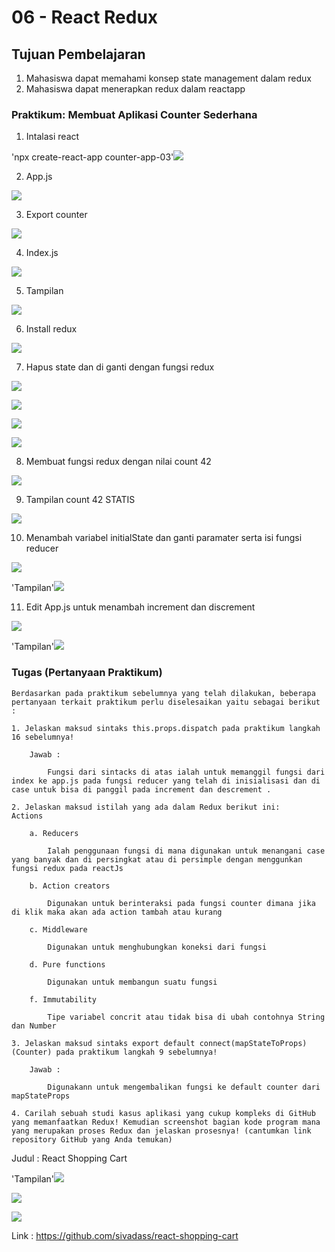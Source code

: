# 06 - React Redux

## Tujuan Pembelajaran

1. Mahasiswa dapat memahami konsep state management dalam redux
2. Mahasiswa dapat menerapkan redux dalam reactapp 


### Praktikum: Membuat Aplikasi Counter Sederhana

1. Intalasi react

'npx create-react-app counter-app-03'![](img/i.png)

2. App.js

![](img/sc1.png)

3. Export counter

![](img/sc2.png)

4. Index.js

![](img/sc2.1.png)

5. Tampilan

![](img/t1.png)

6. Install redux

![](img/sc3.png)

7. Hapus state dan di ganti dengan fungsi redux

![](img/sc4.png)

![](img/sc5.png)

![](img/sc6.png)

![](img/err.png)

8. Membuat fungsi redux dengan nilai count 42

![](img/sc7.png)

9. Tampilan count 42 STATIS

![](img/t2.png)

10. Menambah variabel initialState dan ganti paramater serta isi fungsi reducer

![](img/sc8.png)

'Tampilan'![](img/t3.png)

11. Edit App.js untuk menambah increment dan discrement

![](img/sc9.png)

'Tampilan'![](img/t4.png)

### Tugas (Pertanyaan Praktikum)

    Berdasarkan pada praktikum sebelumnya yang telah dilakukan, beberapa pertanyaan terkait praktikum perlu diselesaikan yaitu sebagai berikut :

    1. Jelaskan maksud sintaks this.props.dispatch pada praktikum langkah 16 sebelumnya!

        Jawab :

            Fungsi dari sintacks di atas ialah untuk memanggil fungsi dari index ke app.js pada fungsi reducer yang telah di inisialisasi dan di case untuk bisa di panggil pada increment dan descrement .

    2. Jelaskan maksud istilah yang ada dalam Redux berikut ini:
    Actions

        a. Reducers
        
            Ialah penggunaan fungsi di mana digunakan untuk menangani case yang banyak dan di persingkat atau di persimple dengan menggunkan fungsi redux pada reactJs

        b. Action creators

            Digunakan untuk berinteraksi pada fungsi counter dimana jika di klik maka akan ada action tambah atau kurang

        c. Middleware
        
            Digunakan untuk menghubungkan koneksi dari fungsi

        d. Pure functions

            Digunakan untuk membangun suatu fungsi

        f. Immutability

            Tipe variabel concrit atau tidak bisa di ubah contohnya String dan Number

    3. Jelaskan maksud sintaks export default connect(mapStateToProps)(Counter) pada praktikum langkah 9 sebelumnya!

        Jawab :

            Digunakann untuk mengembalikan fungsi ke default counter dari mapStateProps

    4. Carilah sebuah studi kasus aplikasi yang cukup kompleks di GitHub yang memanfaatkan Redux! Kemudian screenshot bagian kode program mana yang merupakan proses Redux dan jelaskan prosesnya! (cantumkan link repository GitHub yang Anda temukan)

Judul : React Shopping Cart

'Tampilan'![](img/Tam1.png)

![](img/count.png)

![](img/h.png)

Link : https://github.com/sivadass/react-shopping-cart

